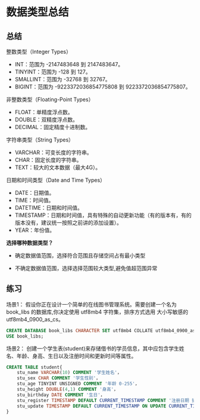 # 数据类型总结

## 总结

整数类型（Integer Types） 

- INT：范围为 -2147483648 到 2147483647。 
- TINYINT：范围为 -128 到 127。 
- SMALLINT：范围为 -32768 到 32767。 
- BIGINT：范围为 -9223372036854775808 到 9223372036854775807。 



非整数类型（Floating-Point Types） 

- FLOAT：单精度浮点数。 
- DOUBLE：双精度浮点数。 
- DECIMAL：固定精度十进制数。 



字符串类型（String Types） 

- VARCHAR：可变长度的字符串。 
- CHAR：固定长度的字符串。 
- TEXT：较大的文本数据（最大4G）。 



日期和时间类型（Date and Time Types） 

- DATE：日期值。 
- TIME：时间值。 
- DATETIME：日期和时间值。 
- TIMESTAMP：日期和时间值，具有特殊的自动更新功能（有的版本有，有的版本没有，建议统一按照之前讲的添加设置）。 
- YEAR：年份值。



**选择哪种数据类型？**

- 确定数据值范围，选择符合范围且存储空间占有最小类型

- 不确定数据值范围，选择选择范围较大类型,避免值超范围异常



## 练习

场景1： 假设你正在设计一个简单的在线图书管理系统。需要创建一个名为 book_libs 的数据库,你决定使用 utf8mb4 字符集，排序方式选用 大小写敏感的utf8mb4_0900_as_cs。

```sql
CREATE DATABASE book_libs CHARACTER SET utf8mb4 COLLATE utf8mb4_0900_as_cs;
USE book_libs;
```

场景2： 创建一个学生表(student)来存储借书的学员信息，其中应包含学生姓名、年龄、身高、生日以及注册时间和更新时间等属性。

```SQL
CREATE TABLE student{
	stu_name VARCHAR(10) COMMENT '学生姓名'，
	stu_sex CHAR COMMENT '学生性别'，
	stu_age TINYINT UNSIGNED COMMENT '年龄 0-255'，
	stu_height DOUBLE(4,1) COMMENT '身高'，
	stu_birthday DATE COMMENT '生日'，
	stu_register TIMESTAMP DEFAULT CURRENT_TIMESTAMP COMMENT '注册日期 插入时自动维护',  
	stu_update TIMESTAMP DEFAULT CURRENT_TIMESTAMP ON UPDATE CURRENT_TIMESTAMP COMMENT '更新日期 插入和更新自动维护时间'
}
```

